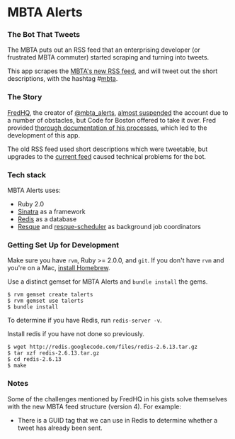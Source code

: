 MBTA Alerts
===========

### The Bot That Tweets

The MBTA puts out an RSS feed that an enterprising developer (or frustrated MBTA commuter) started scraping and turning into tweets.

This app scrapes the [MBTA's new RSS feed](http://realtime.mbta.com/alertsrss/rssfeed4), and will tweet out the short descriptions, with the hashtag #[mbta](https://twitter.com/search?q=%23mbta&src=typd).


### The Story

[FredHQ][fredhq], the creator of [@mbta_alerts][alerts], [almost suspended][almost] the account due to a number of obstacles, but Code for Boston offered to take it over. Fred provided [thorough documentation of his processes][prodoc], which led to the development of this app.

[fredhq]: https://twitter.com/fredhq
[alerts]: https://twitter.com/mbta_alerts
[almost]: https://gist.github.com/fredhq/34781ea7c60c1388e16e
[prodoc]: https://gist.github.com/fredhq/eaf7a6ebb1ac88c6cc69

The old RSS feed used short descriptions which were tweetable, but upgrades to the [current feed](http://realtime.mbta.com/alertsrss/rssfeed4) caused technical problems for the bot.

### Tech stack

MBTA Alerts uses:

+ Ruby 2.0
+ [Sinatra][sin] as a framework
+ [Redis][red] as a database
+ [Resque][res] and [resque-scheduler][sch] as background job coordinators

[sin]: www.sinatrarb.com
[red]: http://redis.io/
[res]: https://github.com/defunkt/resque
[sch]: https://github.com/bvandenbos/resque-scheduler



### Getting Set Up for Development

Make sure you have `rvm`, Ruby >= 2.0.0, and `git`. If you don't have `rvm` and you're on a Mac, [install Homebrew](http://mxcl.github.io/homebrew/).

Use a distinct gemset for MBTA Alerts and `bundle install` the gems.

```
$ rvm gemset create talerts
$ rvm gemset use talerts
$ bundle install
```

To determine if you have Redis, run `redis-server -v`.

Install redis if you have not done so previously.

```
$ wget http://redis.googlecode.com/files/redis-2.6.13.tar.gz
$ tar xzf redis-2.6.13.tar.gz
$ cd redis-2.6.13
$ make
```


### Notes

Some of the challenges mentioned by FredHQ in his gists solve themselves with the new MBTA feed structure (version 4). For example:

+ There is a GUID tag that we can use in Redis to determine whether a tweet has already been sent.

